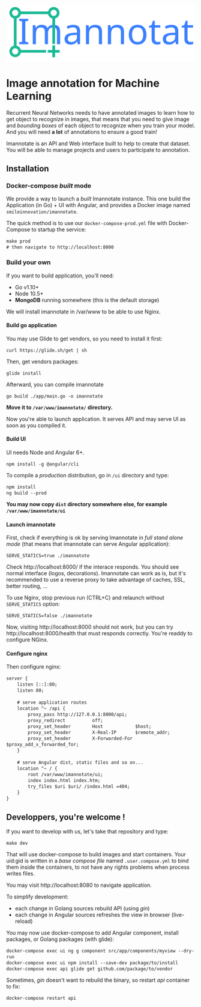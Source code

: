 ![](/ui/src/assets/Logo.svg)

# Image annotation for Machine Learning

Recurrent Neural Networks needs to have annotated images to learn how to get object to recognize in images, that means that you need to give image and _bounding boxes_ of each object to recognize when you train your model. And you will need **a lot** of annotations to ensure a good train!

Imannotate is an API and Web interface built to help to create that dataset. You will be able to manage projects and users to participate to annotation.

## Installation

### Docker-compose _built_ mode

We provide a way to launch a _built_ Imannotate instance. This one build the Application (in Go) + UI with Angular, and provides a Docker image named `smileinnovation/imannotate`.

The quick method is to use our `docker-compose-prod.yml` file with Docker-Compose to startup the service:

```
make prod
# then navigate to http://localhost:8000
```

### Build your own

If you want to build application, you'll need:

- Go v1.10+
- Node 10.5+
- **MongoDB** running somewhere (this is the default storage)

We will install imannotate in /var/www to be able to use Nginx.

#### Build go application

You may use Glide to get vendors, so you need to install it first:

```
curl https://glide.sh/get | sh
```


Then, get vendors packages:

```
glide install
```


Afterward, you can compile imannotate

```
go build ./app/main.go -o imannotate
```

**Move it to `/var/www/imannotate/` directory.**

Now you're able to launch application. It serves API and may serve UI as soon as you compiled it.

#### Build UI

UI needs Node and Angular 6+.

```
npm install -g @angular/cli
```


To compile a _production_ distribution, go in `/ui` directory and type:

```
npm install
ng build --prod
```


**You may now copy `dist` directory somewhere else, for example `/var/www/imannotate/ui`**

#### Launch imannotate

First, check if everything is ok by serving Imannotate in _full stand alone mode_ (that means that imannotate can serve Angular application):

```
SERVE_STATICS=true ./imannatote
```

Check http://localhost:8000/ if the interace responds. You should see normal interface (logos, decorations). Imannotate can work as is, but it's recommended to use a reverse proxy to take advantage of caches, SSL, better routing, ...


To use Nginx, stop previous run (CTRL+C) and relaunch without `SERVE_STATICS` option:

```
SERVE_STATICS=false ./imannotate
```

Now, visiting http://localhost:8000 should not work, but you can try http://localhost:8000/health that must responds correctly. You're readdy to configure NGinx.


#### Configure nginx

Then configure nginx:

```
server {
    listen [::]:80;
    listen 80;

    # serve application routes
    location ^~ /api {
        proxy_pass http://127.0.0.1:8000/api;
        proxy_redirect          off;
        proxy_set_header        Host            $host;
        proxy_set_header        X-Real-IP       $remote_addr;
        proxy_set_header        X-Forwarded-For $proxy_add_x_forwarded_for;
    }

    # serve Angular dist, static files and so on...
    location ^~ / {
        root /var/www/imannotate/ui;
        index index.html index.htm;
        try_files $uri $uri/ /index.html =404;
    }
}

```


## Developpers, you're welcome !

If you want to develop with us, let's take that repository and type:

```
make dev
```

That will use docker-compose to build images and start containers. Your uid:gid is written in a _base compose file_ named `.user.compose.yml` to bind them inside the containers, to not have any rights problems when process writes files.

You may visit http://localhost:8080 to navigate application.

To simplify development:

- each change in Golang sources rebuild API (using _gin_)
- each change in Angular sources refreshes the view in browser (live-reload)

You may now use docker-compose to add Angular component, install packages, or Golang packages (with glide):


```
docker-compose exec ui ng g component src/app/components/myview --dry-run
docker-compose exec ui npm install --save-dev package/to/install
docker-compose exec api glide get github.com/package/to/vendor

```

Sometimes, _gin_ doesn't want to rebuild the binary, so restart _api_ container to fix:

```
docker-compose restart api
```
